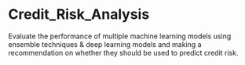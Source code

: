 # Credit_Risk_Analysis
Evaluate the performance of multiple machine learning models using ensemble techniques & deep learning models and making a recommendation on whether they should be used to predict credit risk.
